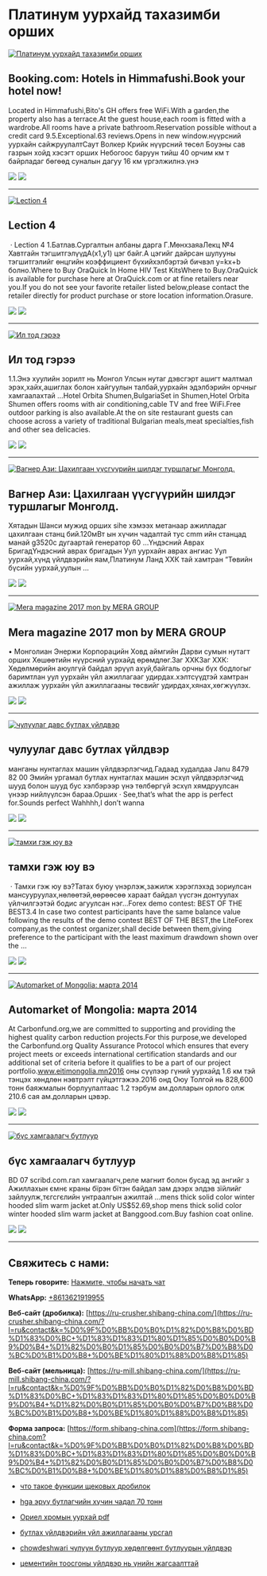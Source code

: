 # Платинум уурхайд тахазимби орших

<a href="https://swt.shibang-china.com/?l=ru&img&k=%D0%9F%D0%BB%D0%B0%D1%82%D0%B8%D0%BD%D1%83%D0%BC+%D1%83%D1%83%D1%80%D1%85%D0%B0%D0%B9%D0%B4+%D1%82%D0%B0%D1%85%D0%B0%D0%B7%D0%B8%D0%BC%D0%B1%D0%B8+%D0%BE%D1%80%D1%88%D0%B8%D1%85" target="_blank">![Платинум уурхайд тахазимби орших](http://static.shibang-china.com/all-800x300/319.jpg)</a>

## Booking.com: Hotels in Himmafushi.Book your hotel now!
Located in Himmafushi,Bito's GH offers free WiFi.With a garden,the property also has a terrace.At the guest house,each room is fitted with a wardrobe.All rooms have a private bathroom.Reservation possible without a credit card 9.5.Exceptional.63 reviews.Opens in new window.нүүрсний уурхайн сайжруулалтСаут Волкер Крийк нүүрсний төсөл Боуэны сав газрын хойд хэсэгт орших Небогоос баруун тийш 40 орчим км т байрладаг бөгөөд суналын дагуу 16 км үргэлжилнэ.үнэ


<a href="https://whatsapp.shibangsoft.com/WhatsApp.php" target="_blank" title="WhatsApp">![](http://static.shibang-china.com/icon/whatsapp.png)</a> <a href="https://swt.shibang-china.com/?l=ru&icon&k=%D0%9F%D0%BB%D0%B0%D1%82%D0%B8%D0%BD%D1%83%D0%BC+%D1%83%D1%83%D1%80%D1%85%D0%B0%D0%B9%D0%B4+%D1%82%D0%B0%D1%85%D0%B0%D0%B7%D0%B8%D0%BC%D0%B1%D0%B8+%D0%BE%D1%80%D1%88%D0%B8%D1%85" target="_blank">![](http://static.shibang-china.com/icon/chat-ru.png)</a>

---

<a href="https://swt.shibang-china.com/?l=ru&img&k=%D0%9F%D0%BB%D0%B0%D1%82%D0%B8%D0%BD%D1%83%D0%BC+%D1%83%D1%83%D1%80%D1%85%D0%B0%D0%B9%D0%B4+%D1%82%D0%B0%D1%85%D0%B0%D0%B7%D0%B8%D0%BC%D0%B1%D0%B8+%D0%BE%D1%80%D1%88%D0%B8%D1%85" target="_blank">![Lection 4](http://static.shibang-china.com/all-800x300/235.jpg)</a>

## Lection 4
&nbsp;&#0183;&#32;Lection 4 1.Батлав.Сургалтын албаны дарга Г.МөнхзаяаЛекц №4 Хавтгайн тэгшитгэлүүдA(x1,y1) цэг байг.А цэгийг дайрсан шулууны тэгшитгэлийг өнцгийн коэффициент бүхийхэлбэртэй бичвэл y=kx+b болно.Where to Buy OraQuick In Home HIV Test KitsWhere to Buy.OraQuick is available for purchase here at OraQuick.com or at fine retailers near you.If you do not see your favorite retailer listed below,please contact the retailer directly for product purchase or store location information.Orasure.


<a href="https://whatsapp.shibangsoft.com/WhatsApp.php" target="_blank" title="WhatsApp">![](http://static.shibang-china.com/icon/whatsapp.png)</a> <a href="https://swt.shibang-china.com/?l=ru&icon&k=%D0%9F%D0%BB%D0%B0%D1%82%D0%B8%D0%BD%D1%83%D0%BC+%D1%83%D1%83%D1%80%D1%85%D0%B0%D0%B9%D0%B4+%D1%82%D0%B0%D1%85%D0%B0%D0%B7%D0%B8%D0%BC%D0%B1%D0%B8+%D0%BE%D1%80%D1%88%D0%B8%D1%85" target="_blank">![](http://static.shibang-china.com/icon/chat-ru.png)</a>

---

<a href="https://swt.shibang-china.com/?l=ru&img&k=%D0%9F%D0%BB%D0%B0%D1%82%D0%B8%D0%BD%D1%83%D0%BC+%D1%83%D1%83%D1%80%D1%85%D0%B0%D0%B9%D0%B4+%D1%82%D0%B0%D1%85%D0%B0%D0%B7%D0%B8%D0%BC%D0%B1%D0%B8+%D0%BE%D1%80%D1%88%D0%B8%D1%85" target="_blank">![Ил тод гэрээ](http://static.shibang-china.com/all-800x300/919.jpg)</a>

## Ил тод гэрээ
1.1.Энэ хуулийн зорилт нь Монгол Улсын нутаг дэвсгэрт ашигт малтмал эрэх,хайх,ашиглах болон хайгуулын талбай,уурхайн эдэлбэрийн орчныг хамгаалахтай …Hotel Orbita Shumen,BulgariaSet in Shumen,Hotel Orbita Shumen offers rooms with air conditioning,cable TV and free WiFi.Free outdoor parking is also available.At the on site restaurant guests can choose across a variety of traditional Bulgarian meals,meat specialties,fish and other sea delicacies.


<a href="https://whatsapp.shibangsoft.com/WhatsApp.php" target="_blank" title="WhatsApp">![](http://static.shibang-china.com/icon/whatsapp.png)</a> <a href="https://swt.shibang-china.com/?l=ru&icon&k=%D0%9F%D0%BB%D0%B0%D1%82%D0%B8%D0%BD%D1%83%D0%BC+%D1%83%D1%83%D1%80%D1%85%D0%B0%D0%B9%D0%B4+%D1%82%D0%B0%D1%85%D0%B0%D0%B7%D0%B8%D0%BC%D0%B1%D0%B8+%D0%BE%D1%80%D1%88%D0%B8%D1%85" target="_blank">![](http://static.shibang-china.com/icon/chat-ru.png)</a>

---

<a href="https://swt.shibang-china.com/?l=ru&img&k=%D0%9F%D0%BB%D0%B0%D1%82%D0%B8%D0%BD%D1%83%D0%BC+%D1%83%D1%83%D1%80%D1%85%D0%B0%D0%B9%D0%B4+%D1%82%D0%B0%D1%85%D0%B0%D0%B7%D0%B8%D0%BC%D0%B1%D0%B8+%D0%BE%D1%80%D1%88%D0%B8%D1%85" target="_blank">![Вагнер Ази: Цахилгаан үүсгүүрийн шилдэг туршлагыг Монголд.](http://static.shibang-china.com/all-800x300/1211.jpg)</a>

## Вагнер Ази: Цахилгаан үүсгүүрийн шилдэг туршлагыг Монголд.
Хятадын Шанси мужид орших sihe хэмээх метанаар ажилладаг цахилгаан станц бий.120мВт ын хүчин чадалтай тус cmm ийн станцад манай g3520c дугаартай генератор 60 …Үндэсний Аврах БригадҮндэсний аврах бригадын Уул уурхайн аврах ангиас Уул уурхай,хүнд үйлдвэрийн яам,Платинум Ланд ХХК тай хамтран “Төвийн бүсийн уурхай,уулын …


<a href="https://whatsapp.shibangsoft.com/WhatsApp.php" target="_blank" title="WhatsApp">![](http://static.shibang-china.com/icon/whatsapp.png)</a> <a href="https://swt.shibang-china.com/?l=ru&icon&k=%D0%9F%D0%BB%D0%B0%D1%82%D0%B8%D0%BD%D1%83%D0%BC+%D1%83%D1%83%D1%80%D1%85%D0%B0%D0%B9%D0%B4+%D1%82%D0%B0%D1%85%D0%B0%D0%B7%D0%B8%D0%BC%D0%B1%D0%B8+%D0%BE%D1%80%D1%88%D0%B8%D1%85" target="_blank">![](http://static.shibang-china.com/icon/chat-ru.png)</a>

---

<a href="https://swt.shibang-china.com/?l=ru&img&k=%D0%9F%D0%BB%D0%B0%D1%82%D0%B8%D0%BD%D1%83%D0%BC+%D1%83%D1%83%D1%80%D1%85%D0%B0%D0%B9%D0%B4+%D1%82%D0%B0%D1%85%D0%B0%D0%B7%D0%B8%D0%BC%D0%B1%D0%B8+%D0%BE%D1%80%D1%88%D0%B8%D1%85" target="_blank">![Mera magazine 2017 mon by MERA GROUP](http://static.shibang-china.com/all-800x300/694.jpg)</a>

## Mera magazine 2017 mon by MERA GROUP
• Монголиан Энержи Корпорацийн Ховд аймгийн Дарви сумын нутагт орших Хөшөөтийн нүүрсний уурхайд өрөмдлөг.Заг ХХКЗаг ХХК: Хөдөлмөрийн аюулгүй байдал эрүүл ахуй,байгаль орчны бүх бодлогыг баримтлан уул уурхайн үйл ажиллагааг удирдах.xэлтсүүдтэй хамтран ажиллаж уурхайн үйл ажиллагааны төсвийг удирдах,хянах,хөгжүүлэх.


<a href="https://whatsapp.shibangsoft.com/WhatsApp.php" target="_blank" title="WhatsApp">![](http://static.shibang-china.com/icon/whatsapp.png)</a> <a href="https://swt.shibang-china.com/?l=ru&icon&k=%D0%9F%D0%BB%D0%B0%D1%82%D0%B8%D0%BD%D1%83%D0%BC+%D1%83%D1%83%D1%80%D1%85%D0%B0%D0%B9%D0%B4+%D1%82%D0%B0%D1%85%D0%B0%D0%B7%D0%B8%D0%BC%D0%B1%D0%B8+%D0%BE%D1%80%D1%88%D0%B8%D1%85" target="_blank">![](http://static.shibang-china.com/icon/chat-ru.png)</a>

---

<a href="https://swt.shibang-china.com/?l=ru&img&k=%D0%9F%D0%BB%D0%B0%D1%82%D0%B8%D0%BD%D1%83%D0%BC+%D1%83%D1%83%D1%80%D1%85%D0%B0%D0%B9%D0%B4+%D1%82%D0%B0%D1%85%D0%B0%D0%B7%D0%B8%D0%BC%D0%B1%D0%B8+%D0%BE%D1%80%D1%88%D0%B8%D1%85" target="_blank">![чулуулаг давс бутлах үйлдвэр](http://static.shibang-china.com/all-800x300/94.jpg)</a>

## чулуулаг давс бутлах үйлдвэр
манганы нунтаглах машин үйлдвэрлэгчид.Гадаад худалдаа Janu 8479 82 00 Эмийн ургамал бутлах нунтаглах машин эсхүл үйлдвэрлэгчид шууд болон шууд бус хэлбэрээр үнэ төлбөргүй эсхүл хямдруулсан үнээр нийлүүлсэн бараа.Орших&nbsp;&#0183;&#32;See,that’s what the app is perfect for.Sounds perfect Wahhhh,I don’t wanna


<a href="https://whatsapp.shibangsoft.com/WhatsApp.php" target="_blank" title="WhatsApp">![](http://static.shibang-china.com/icon/whatsapp.png)</a> <a href="https://swt.shibang-china.com/?l=ru&icon&k=%D0%9F%D0%BB%D0%B0%D1%82%D0%B8%D0%BD%D1%83%D0%BC+%D1%83%D1%83%D1%80%D1%85%D0%B0%D0%B9%D0%B4+%D1%82%D0%B0%D1%85%D0%B0%D0%B7%D0%B8%D0%BC%D0%B1%D0%B8+%D0%BE%D1%80%D1%88%D0%B8%D1%85" target="_blank">![](http://static.shibang-china.com/icon/chat-ru.png)</a>

---

<a href="https://swt.shibang-china.com/?l=ru&img&k=%D0%9F%D0%BB%D0%B0%D1%82%D0%B8%D0%BD%D1%83%D0%BC+%D1%83%D1%83%D1%80%D1%85%D0%B0%D0%B9%D0%B4+%D1%82%D0%B0%D1%85%D0%B0%D0%B7%D0%B8%D0%BC%D0%B1%D0%B8+%D0%BE%D1%80%D1%88%D0%B8%D1%85" target="_blank">![тамхи гэж юу вэ](http://static.shibang-china.com/all-800x300/739.jpg)</a>

## тамхи гэж юу вэ
&nbsp;&#0183;&#32;Тамхи гэж юу вэ?Татах буюу үнэрлэж,зажилж хэрэглэхэд зориулсан мансууруулах,нөлөөтэй,өөрөөсөө хараат байдал үүсгэн донтуулах үйлчилгээтэй бодис агуулсан нэг…Forex demo contest: BEST OF THE BEST3.4 In case two contest participants have the same balance value following the results of the demo contest BEST OF THE BEST,the LiteForex company,as the contest organizer,shall decide between them,giving preference to the participant with the least maximum drawdown shown over the …


<a href="https://whatsapp.shibangsoft.com/WhatsApp.php" target="_blank" title="WhatsApp">![](http://static.shibang-china.com/icon/whatsapp.png)</a> <a href="https://swt.shibang-china.com/?l=ru&icon&k=%D0%9F%D0%BB%D0%B0%D1%82%D0%B8%D0%BD%D1%83%D0%BC+%D1%83%D1%83%D1%80%D1%85%D0%B0%D0%B9%D0%B4+%D1%82%D0%B0%D1%85%D0%B0%D0%B7%D0%B8%D0%BC%D0%B1%D0%B8+%D0%BE%D1%80%D1%88%D0%B8%D1%85" target="_blank">![](http://static.shibang-china.com/icon/chat-ru.png)</a>

---

<a href="https://swt.shibang-china.com/?l=ru&img&k=%D0%9F%D0%BB%D0%B0%D1%82%D0%B8%D0%BD%D1%83%D0%BC+%D1%83%D1%83%D1%80%D1%85%D0%B0%D0%B9%D0%B4+%D1%82%D0%B0%D1%85%D0%B0%D0%B7%D0%B8%D0%BC%D0%B1%D0%B8+%D0%BE%D1%80%D1%88%D0%B8%D1%85" target="_blank">![Automarket of Mongolia: марта 2014](http://static.shibang-china.com/all-800x300/1113.jpg)</a>

## Automarket of Mongolia: марта 2014
At Carbonfund.org,we are committed to supporting and providing the highest quality carbon reduction projects.For this purpose,we developed the Carbonfund.org Quality Assurance Protocol which ensures that every project meets or exceeds international certification standards and our additional set of criteria before it qualifies to be a part of our project portfolio.www.eitimongolia.mn2016 оны сүүлээр гүний уурхайд 1.6 км тэй тэнцэх хөндлөн нэвтрэлт гүйцэтгэжээ.2016 онд Оюу Толгой нь 828,600 тонн баяжмалын борлуулалтаас 1.2 тэрбум ам.долларын орлого олж 210.6 сая ам.долларын цэвэр.


<a href="https://whatsapp.shibangsoft.com/WhatsApp.php" target="_blank" title="WhatsApp">![](http://static.shibang-china.com/icon/whatsapp.png)</a> <a href="https://swt.shibang-china.com/?l=ru&icon&k=%D0%9F%D0%BB%D0%B0%D1%82%D0%B8%D0%BD%D1%83%D0%BC+%D1%83%D1%83%D1%80%D1%85%D0%B0%D0%B9%D0%B4+%D1%82%D0%B0%D1%85%D0%B0%D0%B7%D0%B8%D0%BC%D0%B1%D0%B8+%D0%BE%D1%80%D1%88%D0%B8%D1%85" target="_blank">![](http://static.shibang-china.com/icon/chat-ru.png)</a>

---

<a href="https://swt.shibang-china.com/?l=ru&img&k=%D0%9F%D0%BB%D0%B0%D1%82%D0%B8%D0%BD%D1%83%D0%BC+%D1%83%D1%83%D1%80%D1%85%D0%B0%D0%B9%D0%B4+%D1%82%D0%B0%D1%85%D0%B0%D0%B7%D0%B8%D0%BC%D0%B1%D0%B8+%D0%BE%D1%80%D1%88%D0%B8%D1%85" target="_blank">![бүс хамгаалагч бутлуур](http://static.shibang-china.com/all-800x300/1348.jpg)</a>

## бүс хамгаалагч бутлуур
BD 07 scribd.com.гал хамгаалагч,реле магнит болон бусад эд ангийг з Ажиллахын ємнє краны бїрэн бїтэн байдал зам дээрх элдэв зїйлийг зайлуулж,тєгсгєлийн унтраалгын ажилтай …mens thick solid color winter hooded slim warm jacket at.Only US$52.69,shop mens thick solid color winter hooded slim warm jacket at Banggood.com.Buy fashion coat online.


<a href="https://whatsapp.shibangsoft.com/WhatsApp.php" target="_blank" title="WhatsApp">![](http://static.shibang-china.com/icon/whatsapp.png)</a> <a href="https://swt.shibang-china.com/?l=ru&icon&k=%D0%9F%D0%BB%D0%B0%D1%82%D0%B8%D0%BD%D1%83%D0%BC+%D1%83%D1%83%D1%80%D1%85%D0%B0%D0%B9%D0%B4+%D1%82%D0%B0%D1%85%D0%B0%D0%B7%D0%B8%D0%BC%D0%B1%D0%B8+%D0%BE%D1%80%D1%88%D0%B8%D1%85" target="_blank">![](http://static.shibang-china.com/icon/chat-ru.png)</a>

---
## Свяжитесь с нами:

**Теперь говорите:** [Нажмите, чтобы начать чат](https://swt.shibang-china.com?l=ru&contact&k=%D0%9F%D0%BB%D0%B0%D1%82%D0%B8%D0%BD%D1%83%D0%BC+%D1%83%D1%83%D1%80%D1%85%D0%B0%D0%B9%D0%B4+%D1%82%D0%B0%D1%85%D0%B0%D0%B7%D0%B8%D0%BC%D0%B1%D0%B8+%D0%BE%D1%80%D1%88%D0%B8%D1%85)

**WhatsApp:**  [+8613621919955](https://whatsapp.shibangsoft.com/WhatsApp.php)

**Веб-сайт (дробилка):** [https://ru-crusher.shibang-china.com/](https://ru-crusher.shibang-china.com/?l=ru&contact&k=%D0%9F%D0%BB%D0%B0%D1%82%D0%B8%D0%BD%D1%83%D0%BC+%D1%83%D1%83%D1%80%D1%85%D0%B0%D0%B9%D0%B4+%D1%82%D0%B0%D1%85%D0%B0%D0%B7%D0%B8%D0%BC%D0%B1%D0%B8+%D0%BE%D1%80%D1%88%D0%B8%D1%85)

**Веб-сайт (мельница):** [https://ru-mill.shibang-china.com/](https://ru-mill.shibang-china.com/?l=ru&contact&k=%D0%9F%D0%BB%D0%B0%D1%82%D0%B8%D0%BD%D1%83%D0%BC+%D1%83%D1%83%D1%80%D1%85%D0%B0%D0%B9%D0%B4+%D1%82%D0%B0%D1%85%D0%B0%D0%B7%D0%B8%D0%BC%D0%B1%D0%B8+%D0%BE%D1%80%D1%88%D0%B8%D1%85)

**Форма запроса:** [https://form.shibang-china.com](https://form.shibang-china.com?l=ru&contact&k=%D0%9F%D0%BB%D0%B0%D1%82%D0%B8%D0%BD%D1%83%D0%BC+%D1%83%D1%83%D1%80%D1%85%D0%B0%D0%B9%D0%B4+%D1%82%D0%B0%D1%85%D0%B0%D0%B7%D0%B8%D0%BC%D0%B1%D0%B8+%D0%BE%D1%80%D1%88%D0%B8%D1%85)

* [что такое функции щековых дробилок](../126/%D1%87%D1%82%D0%BE%20%D1%82%D0%B0%D0%BA%D0%BE%D0%B5%20%D1%84%D1%83%D0%BD%D0%BA%D1%86%D0%B8%D0%B8%20%D1%89%D0%B5%D0%BA%D0%BE%D0%B2%D1%8B%D1%85%20%D0%B4%D1%80%D0%BE%D0%B1%D0%B8%D0%BB%D0%BE%D0%BA.md)

* [hga эрүү бутлагчийн хүчин чадал 70 тонн](../129/hga%20%D1%8D%D1%80%D2%AF%D2%AF%20%D0%B1%D1%83%D1%82%D0%BB%D0%B0%D0%B3%D1%87%D0%B8%D0%B9%D0%BD%20%D1%85%D2%AF%D1%87%D0%B8%D0%BD%20%D1%87%D0%B0%D0%B4%D0%B0%D0%BB%2070%20%D1%82%D0%BE%D0%BD%D0%BD.md)

* [Ориел хромын уурхай pdf](../130/%D0%9E%D1%80%D0%B8%D0%B5%D0%BB%20%D1%85%D1%80%D0%BE%D0%BC%D1%8B%D0%BD%20%D1%83%D1%83%D1%80%D1%85%D0%B0%D0%B9%20pdf.md)

* [бутлах үйлдвэрийн үйл ажиллагааны урсгал](../128/%D0%B1%D1%83%D1%82%D0%BB%D0%B0%D1%85%20%D2%AF%D0%B9%D0%BB%D0%B4%D0%B2%D1%8D%D1%80%D0%B8%D0%B9%D0%BD%20%D2%AF%D0%B9%D0%BB%20%D0%B0%D0%B6%D0%B8%D0%BB%D0%BB%D0%B0%D0%B3%D0%B0%D0%B0%D0%BD%D1%8B%20%D1%83%D1%80%D1%81%D0%B3%D0%B0%D0%BB.md)

* [chowdeshwari чулуун бутлуур хөдөлгөөнт бутлуурын үйлдвэр](../126/chowdeshwari%20%D1%87%D1%83%D0%BB%D1%83%D1%83%D0%BD%20%D0%B1%D1%83%D1%82%D0%BB%D1%83%D1%83%D1%80%20%D1%85%D3%A9%D0%B4%D3%A9%D0%BB%D0%B3%D3%A9%D3%A9%D0%BD%D1%82%20%D0%B1%D1%83%D1%82%D0%BB%D1%83%D1%83%D1%80%D1%8B%D0%BD%20%D2%AF%D0%B9%D0%BB%D0%B4%D0%B2%D1%8D%D1%80.md)

* [цементийн тоосгоны үйлдвэр нь үнийн жагсаалттай](../127/%D1%86%D0%B5%D0%BC%D0%B5%D0%BD%D1%82%D0%B8%D0%B9%D0%BD%20%D1%82%D0%BE%D0%BE%D1%81%D0%B3%D0%BE%D0%BD%D1%8B%20%D2%AF%D0%B9%D0%BB%D0%B4%D0%B2%D1%8D%D1%80%20%D0%BD%D1%8C%20%D2%AF%D0%BD%D0%B8%D0%B9%D0%BD%20%D0%B6%D0%B0%D0%B3%D1%81%D0%B0%D0%B0%D0%BB%D1%82%D1%82%D0%B0%D0%B9.md)
